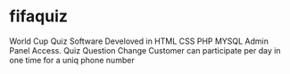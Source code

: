 # fifaquiz
World Cup Quiz Software Develoved in HTML CSS PHP MYSQL
Admin Panel Access.
Quiz Question Change
Customer can participate per day in one time for a uniq phone number
